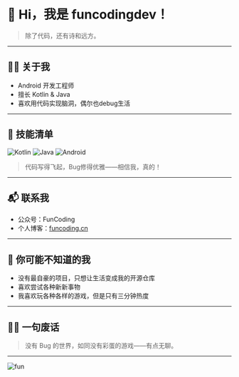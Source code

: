 # 👋 Hi，我是 funcodingdev！

> 除了代码，还有诗和远方。

---

## 🧑‍💻 关于我

- Android 开发工程师
- 擅长 Kotlin & Java
- 喜欢用代码实现脑洞，偶尔也debug生活

---

## 🚀 技能清单

![Kotlin](https://img.shields.io/badge/Kotlin-7F52FF?style=for-the-badge&logo=kotlin&logoColor=white)
![Java](https://img.shields.io/badge/Java-007396?style=for-the-badge&logo=java&logoColor=white)
![Android](https://img.shields.io/badge/Android-3DDC84?style=for-the-badge&logo=android&logoColor=white)

> 代码写得飞起，Bug修得优雅——相信我，真的！

---

## 📬 联系我

- 公众号：FunCoding
- 个人博客：[funcoding.cn](https://funcoding.cn)

---

## 👀 你可能不知道的我

- 没有最自豪的项目，只想让生活变成我的开源仓库
- 喜欢尝试各种新新事物
- 我喜欢玩各种各样的游戏，但是只有三分钟热度

---

## 🏄‍♂️ 一句废话

> 没有 Bug 的世界，如同没有彩蛋的游戏——有点无聊。

---

![fun](https://capsule-render.vercel.app/api?type=waving&color=0:7F52FF,100:3DDC84&height=150&section=footer&text=Happy%20Coding!&fontAlign=70&fontAlignY=40&fontSize=35)
